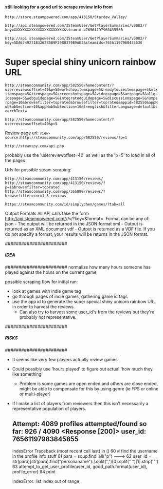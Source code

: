 #### still looking for a good url to scrape review info from
`http://store.steampowered.com/app/413150/Stardew_Valley/`


`http://api.steampowered.com/ISteamUser/GetPlayerSummaries/v0002/?key=XXXXXXXXXXXXXXXXXXXXXXX&steamids=76561197960435530`

`http://api.steampowered.com/ISteamUser/GetPlayerSummaries/v0002/?key=5DA6749271B3262B589F2980379B9AE2&steamids=76561197960435530`

# Super special shiny unicorn rainbow URL
`http://steamcommunity.com/app/582550/homecontent/?userreviewsoffset=40&p=5&workshopitemspage=5&readytouseitemspage=5&mtxitemspage=5&itemspage=5&screenshotspage=5&videospage=5&artpage=5&allguidepage=5&webguidepage=5&integratedguidepage=5&discussionspage=5&numperpage=10&browsefilter=toprated&browsefilter=toprated&appid=582550&appHubSubSection=10&appHubSubSection=10&l=english&filterLanguage=default&searchText=`

`http://steamcommunity.com/app/582550/homecontent/?userreviewsoffset=40&p=5`

Review page url:
`view-source:http://steamcommunity.com/app/582550/reviews/?p=1`

`http://steamspy.com/api.php`

probably use the 'userreviewoffset=40' as well as the 'p=5' to load in all of the pages

Urls for possible steam scraping:

`http://steamcommunity.com/app/413150/reviews/`
`http://steamcommunity.com/app/413150/reviews/?p=1&browsefilter=toprated`
`http://steamcommunity.com/app/366090/reviews/?browsefilter=snr=1_5_reviews_`

`https://steamcommunity.com/id/simplychen/games/?tab=all`

Output Formats
All API calls take the form http://api.steampowered.com/<interface name>/<method name>/v<version>/?key=<api key>&format=<format>.
Format can be any of:
json - The output will be returned in the JSON format
xml - Output is returned as an XML document
vdf - Output is returned as a VDF file.
If you do not specify a format, your results will be returns in the JSON format.

#######################
#####    IDEA   #######
#######################
normalize how many hours someone has played against the hours on the current game

possible scraping flow for initial run:
  * look at games with indie game tag
  * go through pages of indie games, gathering game id tags
  * use the app id to generate the super special shiny unicorn rainbow URL in order to harvest
      the reviews.
    * Can also try to harvest some user_id's from the reviews but they're probably not
      representative.

#######################
#####    RISKS  #######
#######################

* It seems like very few players actually review games
* Could possibly use 'hours played' to figure out actual 'how much they like something'
  * Problem is some games are open ended and others are close ended, might be
    able to compensate for this by using genre (ie FPS or online or multi-player)
* If I make a list of players from reviewers then this isn't necessarily a representative
  population of players.





  Attempt: 4089 profiles attempted/found so far: 926 / 4090
  <Response [200]> user_id: 76561197983845855
  ---------------------------------------------------------------------------
  IndexError                                Traceback (most recent call last)
  <ipython-input-186-d93118dbbc69> in <module>()
       60             # find the username in the profile info stuff
       61             para = soup.find_all("p")
  ---> 62             user_id = str(para)[str(para).find("personaname"):].split(",")[0].split(" ")[1].strip('"')
       63             attempt_to_get_user_profile(user_id, good_path.format(user_id), profile_error)
       64             print

  IndexError: list index out of range
